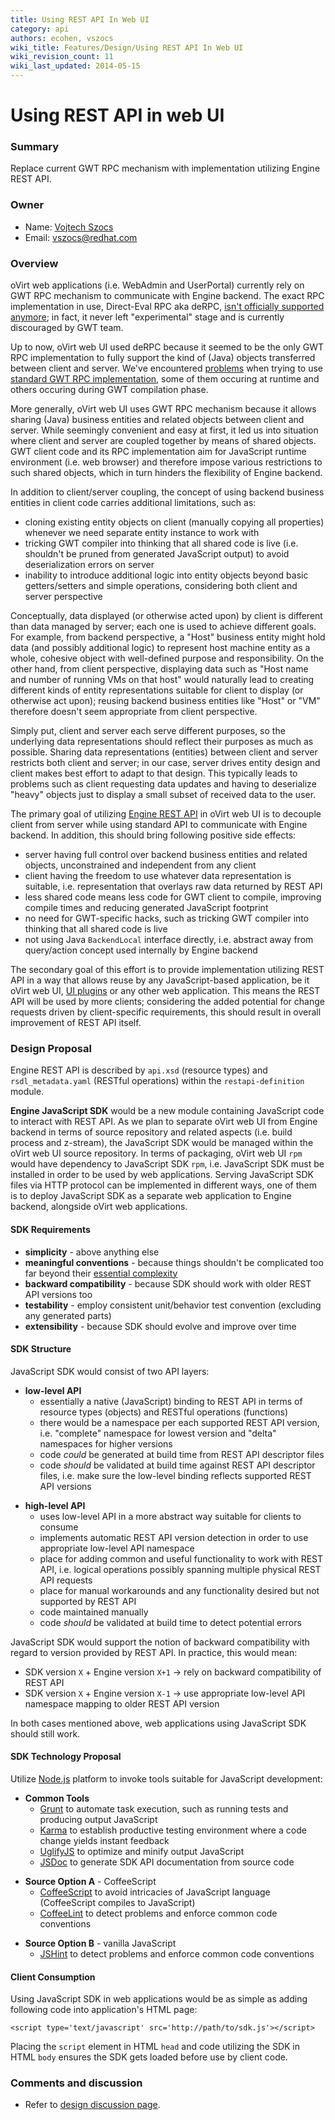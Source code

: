 ```yaml
---
title: Using REST API In Web UI
category: api
authors: ecohen, vszocs
wiki_title: Features/Design/Using REST API In Web UI
wiki_revision_count: 11
wiki_last_updated: 2014-05-15
---
```


# Using REST API in web UI

### Summary

Replace current GWT RPC mechanism with implementation utilizing Engine REST API.

### Owner

*   Name: [Vojtech Szocs](User:Vszocs)
*   Email: <vszocs@redhat.com>

### Overview

oVirt web applications (i.e. WebAdmin and UserPortal) currently rely on GWT RPC mechanism to communicate with Engine backend. The exact RPC implementation in use, Direct-Eval RPC aka deRPC, [isn't officially supported anymore](http://www.gwtproject.org/doc/latest/DevGuideServerCommunication.html#DevGuideDeRPC); in fact, it never left "experimental" stage and is currently discouraged by GWT team.

Up to now, oVirt web UI used deRPC because it seemed to be the only GWT RPC implementation to fully support the kind of (Java) objects transferred between client and server. We've encountered [problems](http://gerrit.ovirt.org/#/c/19122/) when trying to use [standard GWT RPC implementation](http://www.gwtproject.org/doc/latest/DevGuideServerCommunication.html#DevGuideCreatingServices), some of them occuring at runtime and others occuring during GWT compilation phase.

More generally, oVirt web UI uses GWT RPC mechanism because it allows sharing (Java) business entities and related objects between client and server. While seemingly convenient and easy at first, it led us into situation where client and server are coupled together by means of shared objects. GWT client code and its RPC implementation aim for JavaScript runtime environment (i.e. web browser) and therefore impose various restrictions to such shared objects, which in turn hinders the flexibility of Engine backend.

In addition to client/server coupling, the concept of using backend business entities in client code carries additional limitations, such as:

*   cloning existing entity objects on client (manually copying all properties) whenever we need separate entity instance to work with
*   tricking GWT compiler into thinking that all shared code is live (i.e. shouldn't be pruned from generated JavaScript output) to avoid deserialization errors on server
*   inability to introduce additional logic into entity objects beyond basic getters/setters and simple operations, considering both client and server perspective

Conceptually, data displayed (or otherwise acted upon) by client is different than data managed by server; each one is used to achieve different goals. For example, from backend perspective, a "Host" business entity might hold data (and possibly additional logic) to represent host machine entity as a whole, cohesive object with well-defined purpose and responsibility. On the other hand, from client perspective, displaying data such as "Host name and number of running VMs on that host" would naturally lead to creating different kinds of entity representations suitable for client to display (or otherwise act upon); reusing backend business entities like "Host" or "VM" therefore doesn't seem appropriate from client perspective.

Simply put, client and server each serve different purposes, so the underlying data representations should reflect their purposes as much as possible. Sharing data representations (entities) between client and server restricts both client and server; in our case, server drives entity design and client makes best effort to adapt to that design. This typically leads to problems such as client requesting data updates and having to deserialize "heavy" objects just to display a small subset of received data to the user.

The primary goal of utilizing [Engine REST API](REST-Api) in oVirt web UI is to decouple client from server while using standard API to communicate with Engine backend. In addition, this should bring following positive side effects:

*   server having full control over backend business entities and related objects, unconstrained and independent from any client
*   client having the freedom to use whatever data representation is suitable, i.e. representation that overlays raw data returned by REST API
*   less shared code means less code for GWT client to compile, improving compile times and reducing generated JavaScript footprint
*   no need for GWT-specific hacks, such as tricking GWT compiler into thinking that all shared code is live
*   not using Java `BackendLocal` interface directly, i.e. abstract away from query/action concept used internally by Engine backend

The secondary goal of this effort is to provide implementation utilizing REST API in a way that allows reuse by any JavaScript-based application, be it oVirt web UI, [UI plugins](Features/UIPlugins) or any other web application. This means the REST API will be used by more clients; considering the added potential for change requests driven by client-specific requirements, this should result in overall improvement of REST API itself.

### Design Proposal

Engine REST API is described by `api.xsd` (resource types) and `rsdl_metadata.yaml` (RESTful operations) within the `restapi-definition` module.

**Engine JavaScript SDK** would be a new module containing JavaScript code to interact with REST API. As we plan to separate oVirt web UI from Engine backend in terms of source repository and related aspects (i.e. build process and z-stream), the JavaScript SDK would be managed within the oVirt web UI source repository. In terms of packaging, oVirt web UI `rpm` would have dependency to JavaScript SDK `rpm`, i.e. JavaScript SDK must be installed in order to be used by web applications. Serving JavaScript SDK files via HTTP protocol can be implemented in different ways, one of them is to deploy JavaScript SDK as a separate web application to Engine backend, alongside oVirt web applications.

#### SDK Requirements

*   **simplicity** - above anything else
*   **meaningful conventions** - because things shouldn't be complicated too far beyond their [essential complexity](http://en.wikipedia.org/wiki/Essential_complexity)
*   **backward compatibility** - because SDK should work with older REST API versions too
*   **testability** - employ consistent unit/behavior test convention (excluding any generated parts)
*   **extensibility** - because SDK should evolve and improve over time

#### SDK Structure

JavaScript SDK would consist of two API layers:

*   **low-level API**
    -   essentially a native (JavaScript) binding to REST API in terms of resource types (objects) and RESTful operations (functions)
    -   there would be a namespace per each supported REST API version, i.e. "complete" namespace for lowest version and "delta" namespaces for higher versions
    -   code *could* be generated at build time from REST API descriptor files
    -   code *should* be validated at build time against REST API descriptor files, i.e. make sure the low-level binding reflects supported REST API versions

<!-- -->

*   **high-level API**
    -   uses low-level API in a more abstract way suitable for clients to consume
    -   implements automatic REST API version detection in order to use appropriate low-level API namespace
    -   place for adding common and useful functionality to work with REST API, i.e. logical operations possibly spanning multiple physical REST API requests
    -   place for manual workarounds and any functionality desired but not supported by REST API
    -   code maintained manually
    -   code *should* be validated at build time to detect potential errors

JavaScript SDK would support the notion of backward compatibility with regard to version provided by REST API. In practice, this would mean:

*   SDK version `X` + Engine version `X+1` → rely on backward compatibility of REST API
*   SDK version `X` + Engine version `X-1` → use appropriate low-level API namespace mapping to older REST API version

In both cases mentioned above, web applications using JavaScript SDK should still work.

#### SDK Technology Proposal

Utilize [Node.js](http://nodejs.org/) platform to invoke tools suitable for JavaScript development:

*   **Common Tools**
    -   [Grunt](http://gruntjs.com/) to automate task execution, such as running tests and producing output JavaScript
    -   [Karma](http://karma-runner.github.io/) to establish productive testing environment where a code change yields instant feedback
    -   [UglifyJS](http://lisperator.net/uglifyjs/) to optimize and minify output JavaScript
    -   [JSDoc](https://github.com/jsdoc3/jsdoc) to generate SDK API documentation from source code

<!-- -->

*   **Source Option A** - CoffeeScript
    -   [CoffeeScript](http://coffeescript.org/) to avoid intricacies of JavaScript language (CoffeeScript compiles to JavaScript)
    -   [CoffeeLint](http://www.coffeelint.org/) to detect problems and enforce common code conventions

<!-- -->

*   **Source Option B** - vanilla JavaScript
    -   [JSHint](http://www.jshint.com/) to detect problems and enforce common code conventions

#### Client Consumption

Using JavaScript SDK in web applications would be as simple as adding following code into application's HTML page:

    <script type='text/javascript' src='http://path/to/sdk.js'></script>

Placing the `script` element in HTML `head` and code utilizing the SDK in HTML `body` ensures the SDK gets loaded before use by client code.

### Comments and discussion

*   Refer to [design discussion page](Talk:Features/Design/Using_REST_API_In_Web_UI).
